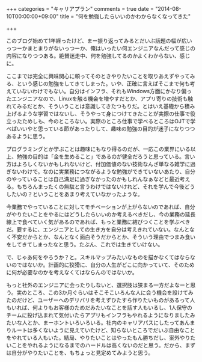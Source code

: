 +++
categories = "キャリアプラン"
comments = true
date = "2014-08-10T00:00:00+09:00"
title = "何を勉強したらいいのかわからなくなってきた"

+++

このブログ始めて1年経ったけど、まー振り返ってみるとだいぶ話題の幅が広いっつーかまとまりがないっつーか、俺はいったい何エンジニアなんだって感じの内容になりつつある。絶賛迷走中、何を勉強してるのかよくわからない、感じに。

ここまでは完全に興味関心に頼ってそのときやりたいことを取りあえずやってみる、という感じの勉強をしてきてしまった。いや、正確に言えばそこまで何も考えていないわけでもない。自分はインフラ、それもWindows方面にかなり偏ったエンジニアなので、Linuxを触る機会を増やすだとか、アプリ寄りの技術も触れてみるだとか、そういうことは意識してきたつもりだ。とはいえ基礎から積み上げるような学習ではないし、そうやって身につけてきたことが実際の仕事で役立ったためしも、今のところない。実際のところ仕事で学べるところはOJTで学べばいいやと思っている節があったりして、趣味の勉強の目的が迷子になりつつあるように思う。

プログラミングとか学ぶことは趣味にもなり得るのだが、一応この業界にいる以上、勉強の目的は「金を生めること」であるのが健全だろうと思っている。言い方はよろしくないかもしれないけど、付加価値のない技術なんざ単なる雑学に過ぎないわけで。なのに実業務につながるような勉強ができていないあたり、自分のやっていることは自己満足に過ぎなかったのかもしれんなぁなどと最近考える。もちろんまったくの無駄と言うわけではないけれど、それを学んで今後どうしたいの？ということをあまり考えていなかったような。

今業務でやっていることに対してモチベーションが上がらないのであれば、自分がやりたいことをやるにはどうしたらいいのか考えるべきだし、今の業務の延長線上で食べていく気があるのであれば、もっと業務に結びつくことを学ぶべきだ。要するに、エンジニアとしての生き方を自分は考えきれていない。なんとなく不安だからとか、なんとなく面白そうだからとか、そういう理由でつまみ食いをしてきてしまったなと思う。たぶん、これでは生きていけない。

で、じゃあ何をやろうか？と。スキルマップみたいなものを描かなくてはならないのではないか。計画的に狡猾に、自分の人生がどこに向かっていて、そのために何が必要なのかを考えなくてはならんのではないか。

もっと社外のエンジニアに会ったりしないと、選択肢は狭まる一方だよなーと思う。実のところ、この3か月ぐらいはそこそこいろんな人に会う機会を設けてみたのだけど、ユーザーへのデリバリを考えずひたすら作りたいものがあるって人もいれば、何よりもお客様のためだみたいなことを話す人もいるし、1人保守のチームに投げ込まれて気付いたらアプリもインフラもやれるようになりましたみたいな人とか、まーホントいろいろいる。社内のキャリアパスにしたってあんまりルートは多くないように見えていたけど、知らないところでだいぶ自由なことをやれている人もいた。結局、やりたいことはやったもん勝ちだし、案外やりたいことをやれるようになるまでのハードルは高くないのだと思う。だから、まずは自分がやりたいことを、もちょっと見定めてみようと思う。


